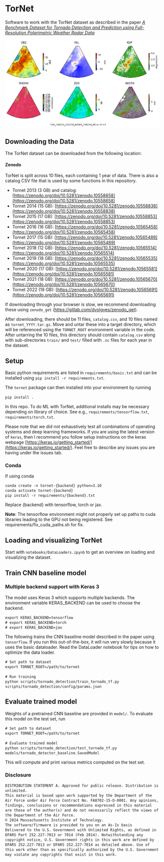 # TorNet

Software to work with the TorNet dataset as described in the paper [*A Benchmark Dataset for Tornado Detection and Prediction using Full-Resolution Polarimetric Weather Radar Data*](https://arxiv.org/abs/2401.16437)

![Alt text](tornet_image.png?raw=true "sample")

## Downloading the Data

The TorNet dataset can be downloaded from the following location:

#### Zenodo

TorNet is split across 10 files, each containing 1 year of data. There is also a catalog CSV file that is used by some functions in this repository.    

* Tornet 2013 (3 GB) and catalog: [https://zenodo.org/doi/10.5281/zenodo.10558658](https://zenodo.org/doi/10.5281/zenodo.10558658)
* Tornet 2014 (15 GB): [https://zenodo.org/doi/10.5281/zenodo.10558838](https://zenodo.org/doi/10.5281/zenodo.10558838)
* Tornet 2015 (17 GB): [https://zenodo.org/doi/10.5281/zenodo.10558853](https://zenodo.org/doi/10.5281/zenodo.10558853)
* Tornet 2016 (16 GB): [https://zenodo.org/doi/10.5281/zenodo.10565458](https://zenodo.org/doi/10.5281/zenodo.10565458)
* Tornet 2017 (15 GB): [https://zenodo.org/doi/10.5281/zenodo.10565489](https://zenodo.org/doi/10.5281/zenodo.10565489)
* Tornet 2018 (12 GB): [https://zenodo.org/doi/10.5281/zenodo.10565514](https://zenodo.org/doi/10.5281/zenodo.10565514)
* Tornet 2019 (18 GB): [https://zenodo.org/doi/10.5281/zenodo.10565535](https://zenodo.org/doi/10.5281/zenodo.10565535)
* Tornet 2020 (17 GB): [https://zenodo.org/doi/10.5281/zenodo.10565581](https://zenodo.org/doi/10.5281/zenodo.10565581)
* Tornet 2021 (18 GB): [https://zenodo.org/doi/10.5281/zenodo.10565670](https://zenodo.org/doi/10.5281/zenodo.10565670)
* Tornet 2022 (19 GB): [https://zenodo.org/doi/10.5281/zenodo.10565691](https://zenodo.org/doi/10.5281/zenodo.10565691)

If downloading through your browser is slow, we recommend downloading these using `zenodo_get` (https://gitlab.com/dvolgyes/zenodo_get).

After downloading, there should be 11 files, `catalog.csv`, and 10 files named as `tornet_YYYY.tar.gz`.   Move and untar these into a target directory, which will be referenced using the `TORNET_ROOT` environment variable in the code.  After untarring the 10 files, this directory should contain `catalog.csv` along with sub-directories `train/` and `test/` filled with `.nc` files for each year in the dataset.


## Setup

Basic python requirements are listed in `requirements/basic.txt` and can be installed using `pip install -r requirements.txt`.

The `tornet` package can then installed into your environment by running

`pip install .`

In this repo.  To do ML with TorNet, additional installs may be necessary depending on library of choice.  See e.g., `requirements/tensorflow.txt`, `requirements/torch.txt`.  

Please note that we did not exhaustively test all combinations of operating systems and deep learning frameworks.  If you are using the latest version of `keras`, then I recommend you follow setup instructions on the keras webpage [https://keras.io/getting_started/](https://keras.io/getting_started/).  Feel free to describe any issues you are having under the issues tab.  

### Conda

If using conda

```
conda create -n tornet-{backend} python=3.10
conda activate tornet-{backend}
pip install -r requirements/{backend}.txt
```

Replace {backend} with tensorflow, torch or jax.


**Note**: The tensorflow environment might not properly set up paths to cuda libraries 
leading to the GPU not being registered. See requirements/fix_cuda_paths.sh for 
fix. 

## Loading and visualizing TorNet

Start with `notebooks/DataLoaders.ipynb` to get an overview on loading and visualizing the dataset.

## Train CNN baseline model

### Multiple backend support with Keras 3
The model uses Keras 3 which supports multiple backends. The environment variable
KERAS_BACKEND can be used to choose the backend. 

```
export KERAS_BACKEND=tensorflow
# export KERAS_BACKEND=torch
# export KERAS_BACKEND=jax
```

The following trains the CNN baseline model described in the paper using `tensorflow`.  If you run this out-of-the-box, it will run very slowly because it uses the basic dataloader.  Read the DataLoader notebook for tips on how to optimize the data loader.
```
# Set path to dataset
export TORNET_ROOT=/path/to/tornet     

# Run training
python scripts/tornado_detection/train_tornado_tf.py scripts/tornado_detection/config/params.json
```

## Evaluate trained model
Weights of a pretrained CNN baseline are provided in `model/`.  To evaluate this model on the test set, run

```
# Set path to dataset
export TORNET_ROOT=/path/to/tornet  

# Evaluate trained model
python scripts/tornado_detection/test_tornado_tf.py models/tornado_detector_baseline.SavedModel
```

This will compute and print various metrics computed on the test set.


### Disclosure
```
DISTRIBUTION STATEMENT A. Approved for public release. Distribution is unlimited.
This material is based upon work supported by the Department of the Air Force under Air Force Contract No. FA8702-15-D-0001. Any opinions, findings, conclusions or recommendations expressed in this material are those of the author(s) and do not necessarily reflect the views of the Department of the Air Force.
© 2024 Massachusetts Institute of Technology.
The software/firmware is provided to you on an As-Is basis
Delivered to the U.S. Government with Unlimited Rights, as defined in DFARS Part 252.227-7013 or 7014 (Feb 2014). Notwithstanding any copyright notice, U.S. Government rights in this work are defined by DFARS 252.227-7013 or DFARS 252.227-7014 as detailed above. Use of this work other than as specifically authorized by the U.S. Government may violate any copyrights that exist in this work.
```
